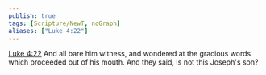 ```yaml
---
publish: true
tags: [Scripture/NewT, noGraph]
aliases: ["Luke 4:22"]
---
```

[Luke 4:22](https://churchofjesuschrist.org/study/scriptures/nt/luke/4?lang=eng&id=p22#p22) And all bare him witness, and wondered at the gracious words which proceeded out of his mouth. And they said, Is not this Joseph's son?

